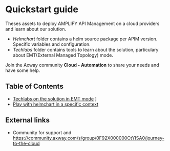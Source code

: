 # Quickstart guide

Theses assets to deploy AMPLIFY API Management on a cloud providers and learn about our solution.
- *Helmchart* folder contains a helm source package per APIM version. Specific variables and configuration.
- *Techlabs* folder contains tools to learn about the solution, particulary about EMT(External Managed Topology) mode.


Join the Axway community **Cloud - Automation** to share your needs and have some help.

## Table of Contents
- [Techlabs on the solution in EMT mode](Techlabs/techlabsSummary.md) ]
- [Play with helmchart in a specific context](Helmchart/README.md)


## External links
- Community for support and https://community.axway.com/s/group/0F92X000000CtYISA0/journey-to-the-cloud

